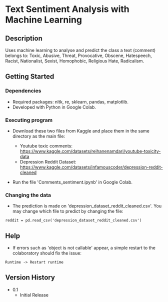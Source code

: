 # Text Sentiment Analysis with Machine Learning

## Description

Uses machine learning to analyse and predict the class a text (comment) belongs to: Toxic, Abusive, Threat, Provocative, Obscene, Hatespeech, Racist, Nationalist, Sexist, Homophobic, Religious Hate, Radicalism.

## Getting Started

### Dependencies

* Required packages: nltk, re, sklearn, pandas, matplotlib.
* Developed with Python in Google Colab.

### Executing program

* Download these two files from Kaggle and place them in the same directory as the main file:
  * Youtube toxic comments: https://www.kaggle.com/datasets/reihanenamdari/youtube-toxicity-data
  * Depression Reddit Dataset: https://www.kaggle.com/datasets/infamouscoder/depression-reddit-cleaned

* Run the file 'Comments_sentiment.ipynb' in Google Colab.

### Changing the data
* The prediction is made on 'depression_dataset_reddit_cleaned.csv'. You may change which file to predict by changing the file:
```
reddit = pd.read_csv('depression_dataset_reddit_cleaned.csv')
```

## Help
* If errors such as 'object is not callable' appear, a simple restart to the colaboratory should fix the issue:
```
Runtime -> Restart runtime
```

## Version History
* 0.1
    * Initial Release

